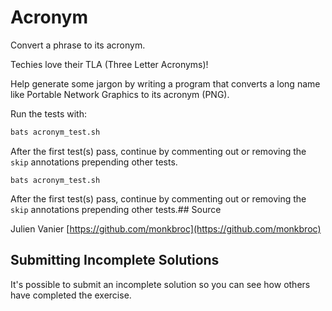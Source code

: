 # Acronym

Convert a phrase to its acronym.

Techies love their TLA (Three Letter Acronyms)!

Help generate some jargon by writing a program that converts a long name
like Portable Network Graphics to its acronym (PNG).


Run the tests with:

```bash
bats acronym_test.sh
```

After the first test(s) pass, continue by commenting out or removing the `skip` annotations prepending other tests.

```
bats acronym_test.sh
```

After the first test(s) pass, continue by commenting out or removing the `skip` annotations prepending other tests.## Source

Julien Vanier [https://github.com/monkbroc](https://github.com/monkbroc)

## Submitting Incomplete Solutions
It's possible to submit an incomplete solution so you can see how others have completed the exercise.
